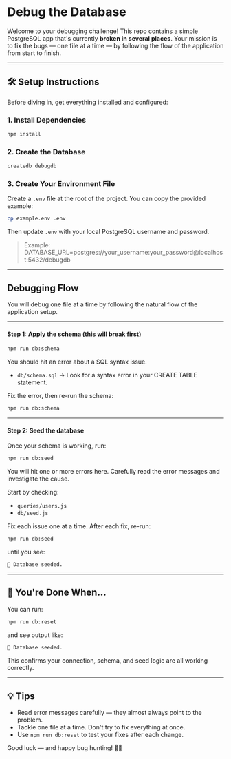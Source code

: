 # Debug the Database

Welcome to your debugging challenge! This repo contains a simple PostgreSQL app that's currently **broken in several places**. Your mission is to fix the bugs — one file at a time — by following the flow of the application from start to finish.

---

## 🛠 Setup Instructions

Before diving in, get everything installed and configured:

### 1. Install Dependencies

```bash
npm install
```

### 2. Create the Database

```bash
createdb debugdb
```

### 3. Create Your Environment File

Create a `.env` file at the root of the project. You can copy the provided example:

```bash
cp example.env .env
```

Then update `.env` with your local PostgreSQL username and password.

> Example: DATABASE_URL=postgres://your_username:your_password@localhost:5432/debugdb

---

## Debugging Flow

You will debug one file at a time by following the natural flow of the application setup.

---

#### Step 1: Apply the schema (this will break first)

```bash
npm run db:schema
```

You should hit an error about a SQL syntax issue.

- `db/schema.sql` → Look for a  syntax error in your CREATE TABLE statement.

Fix the error, then re-run the schema:

```bash
npm run db:schema
```

---

####  Step 2: Seed the database

Once your schema is working, run:

```bash
npm run db:seed
```

You will hit one or more errors here. Carefully read the error messages and investigate the cause.

Start by checking:

- `queries/users.js`
- `db/seed.js`

Fix each issue one at a time. After each fix, re-run:

```bash
npm run db:seed
```

until you see:

```bash
🌱 Database seeded.
```

---

## 🏁 You're Done When...

You can run:

```bash
npm run db:reset
```

and see output like:

```bash
🌱 Database seeded.
```

This confirms your connection, schema, and seed logic are all working correctly.

---

## 💡 Tips

- Read error messages carefully — they almost always point to the problem.  
- Tackle one file at a time. Don't try to fix everything at once.  
- Use `npm run db:reset` to test your fixes after each change.

Good luck — and happy bug hunting! 🕵️‍♀️